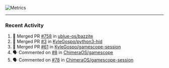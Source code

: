 ![Metrics](https://metrics.lecoq.io/KyleGospo?template=classic&base=header%2C%20activity%2C%20community%2C%20repositories%2C%20metadata&base.indepth=false&base.hireable=false&base.skip=false&config.timezone=America%2FLos_Angeles)

---
### Recent Activity
<!--START_SECTION:activity-->
1. 🎉 Merged PR [#758](https://github.com/ublue-os/bazzite/pull/758) in [ublue-os/bazzite](https://github.com/ublue-os/bazzite)
2. 🎉 Merged PR [#3](https://github.com/KyleGospo/python3-hid/pull/3) in [KyleGospo/python3-hid](https://github.com/KyleGospo/python3-hid)
3. 🎉 Merged PR [#61](https://github.com/KyleGospo/gamescope-session/pull/61) in [KyleGospo/gamescope-session](https://github.com/KyleGospo/gamescope-session)
4. 🗣 Commented on [#8](https://github.com/ChimeraOS/gamescope/pull/8#issuecomment-1937098244) in [ChimeraOS/gamescope](https://github.com/ChimeraOS/gamescope)
5. 🗣 Commented on [#78](https://github.com/ChimeraOS/gamescope-session/pull/78#issuecomment-1937094621) in [ChimeraOS/gamescope-session](https://github.com/ChimeraOS/gamescope-session)
<!--END_SECTION:activity-->
